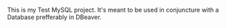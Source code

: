 This is my Test MySQL project. It's meant to be used in conjuncture with a Database prefferably in DBeaver.
